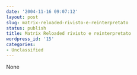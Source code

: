 ```yaml
---
date: '2004-11-16 09:07:12'
layout: post
slug: matrix-reloaded-rivisto-e-reinterpretato
status: publish
title: Matrix Reloaded rivisto e reinterpretato
wordpress_id: '15'
categories:
- Unclassified
---
```


None
